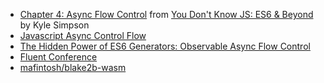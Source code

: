 - [Chapter 4: Async Flow Control](https://github.com/getify/You-Dont-Know-JS/blob/master/es6%20%26%20beyond/ch4.md) from [You Don't Know JS: ES6 & Beyond](https://github.com/getify/You-Dont-Know-JS/blob/master/es6%20&%20beyond/README.md#you-dont-know-js-es6--beyond) by Kyle Simpson
- [Javascript Async Control Flow](https://kaye.us/javascript-async-control-flow/)
- [The Hidden Power of ES6 Generators: Observable Async Flow Control](https://medium.com/javascript-scene/the-hidden-power-of-es6-generators-observable-async-flow-control-cfa4c7f31435)
- [Fluent Conference](https://conferences.oreilly.com/fluent/fl-ca)
- [mafintosh/blake2b-wasm](https://github.com/mafintosh/blake2b-wasm)